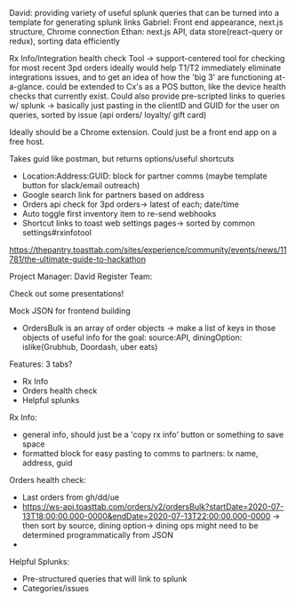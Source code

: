 David: providing variety of useful splunk queries that can be turned into a template for generating splunk links
Gabriel: Front end appearance, next.js structure, Chrome connection 
Ethan: next.js API, data store(react-query or redux), sorting data efficiently

Rx Info/Integration health check Tool -> support-centered tool for checking for most recent 3pd orders
ideally would help T1/T2 immediately eliminate integrations issues, and to get an idea of how the 'big 3' are functioning at-a-glance.
could be extended to Cx's as a POS button, like the device health checks that currently exist.
Could also provide pre-scripted links to queries w/ splunk -> basically just pasting in the clientID and GUID for the user on queries, sorted by issue (api orders/ loyalty/ gift card)

Ideally should be a Chrome extension.
Could just be a front end app on a free host.

Takes guid like postman, but returns options/useful shortcuts

* Location:Address:GUID: block for partner comms (maybe template button for slack/email outreach)
* Google search link for partners based on address
* Orders api check for 3pd orders-> latest of each; date/time
* Auto toggle first inventory item to re-send webhooks
* Shortcut links to toast web settings pages-> sorted by common settings#rxinfotool


https://thepantry.toasttab.com/sites/experience/community/events/news/11781/the-ultimate-guide-to-hackathon

Project Manager: David
Register Team: 

Check out some presentations!



Mock JSON for frontend building
* OrdersBulk is an array of order objects -> make a list of keys in those objects of useful info for the goal: source:API, diningOption: islike(Grubhub, Doordash, uber eats)




Features: 3 tabs?
* Rx Info
* Orders health check
* Helpful splunks


Rx Info:
* general info, should just be a 'copy rx info' button or something to save space
* formatted block for easy pasting to comms to partners: lx name, address, guid


Orders health check:
* Last orders from gh/dd/ue
* https://ws-api.toasttab.com/orders/v2/ordersBulk?startDate=2020-07-13T18:00:00.000-0000&endDate=2020-07-13T22:00:00.000-0000 -> then sort by source, dining option-> dining ops might need to be determined programmatically from JSON
* 

Helpful Splunks:
* Pre-structured queries that will link to splunk
* Categories/issues

